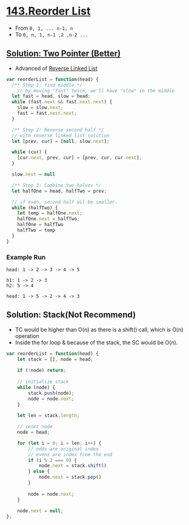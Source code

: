 # [143.Reorder List](https://leetcode.com/problems/reorder-list/)

- From `0, 1, ... n-1, n`
- To `0, n, 1, n-1 ,2 ,n-2 ...`

## [Solution: Two Pointer (Better)](https://leetcode.com/problems/reorder-list/discuss/1734333/3-step-Space-efficient-Javascript-Solution)

- Advanced of [Reverse Linked List](reverse-linked-list.md)

```js
var reorderList = function(head) {
  /** Step 1: find middle */
	// by moving "fast" twice, we'll have "slow" in the middle
  let fast = head, slow = head;
  while (fast.next && fast.next.next) {
    slow = slow.next;
    fast = fast.next.next;
  }

  /** Step 2: Reverse second half */
  // with reverse linked list solution
  let [prev, cur] = [null, slow.next];

  while (cur) {
    [cur.next, prev, cur] = [prev, cur, cur.next];
  }

  slow.next = null

  /** Step 3: Combine two halves */
  let halfOne = head, halfTwo = prev;

  // if even, second half wil be smaller.
  while (halfTwo) {
    let temp = halfOne.next;
    halfOne.next = halfTwo;
    halfOne = halfTwo
    halfTwo = temp
  }
}
```

### Example Run
```
head: 1 -> 2 -> 3 -> 4 -> 5

h1: 1 -> 2 -> 3
h2: 5 -> 4

head: 1 -> 5 -> 2 -> 4 -> 3
```

## Solution: Stack(Not Recommend)
- TC would be higher than O(n) as there is a shift() call, which is O(n) operation
- Inside the for loop & because of the stack, the SC would be O(n).

```js
var reorderList = function(head) {
    let stack = [], node = head;
    
    if (!node) return;
    
    // initialize stack
    while (node) {
        stack.push(node);
        node = node.next;
    }
    
    let len = stack.length;

    // reset node
    node = head;

    for (let i = 0; i < len; i++) {
        // odds are original index
        // evens are index from the end
        if (i % 2 === 0) {
            node.next = stack.shift()
        } else {
            node.next = stack.pop()
        }
        
        node = node.next;
    }
    
    node.next = null;
};
```
